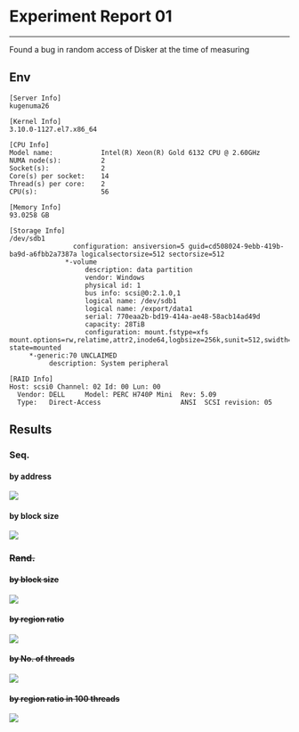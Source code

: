 # Experiment Report 01
---
Found a bug in random access of Disker at the time of measuring

## Env
```
[Server Info]
kugenuma26

[Kernel Info]
3.10.0-1127.el7.x86_64

[CPU Info]
Model name:            Intel(R) Xeon(R) Gold 6132 CPU @ 2.60GHz
NUMA node(s):          2
Socket(s):             2
Core(s) per socket:    14
Thread(s) per core:    2
CPU(s):                56

[Memory Info]
93.0258 GB

[Storage Info]
/dev/sdb1
                configuration: ansiversion=5 guid=cd508024-9ebb-419b-ba9d-a6fbb2a7387a logicalsectorsize=512 sectorsize=512
              *-volume
                   description: data partition
                   vendor: Windows
                   physical id: 1
                   bus info: scsi@0:2.1.0,1
                   logical name: /dev/sdb1
                   logical name: /export/data1
                   serial: 770eaa2b-bd19-414a-ae48-58acb14ad49d
                   capacity: 28TiB
                   configuration: mount.fstype=xfs mount.options=rw,relatime,attr2,inode64,logbsize=256k,sunit=512,swidth=2048,noquota state=mounted
     *-generic:70 UNCLAIMED
          description: System peripheral

[RAID Info]
Host: scsi0 Channel: 02 Id: 00 Lun: 00
  Vendor: DELL     Model: PERC H740P Mini  Rev: 5.09
  Type:   Direct-Access                    ANSI  SCSI revision: 05
```

## Results
### Seq.
#### by address
![](s_address.png)

#### by block size
![](s_bsize.png)

### ~~Rand.~~
#### ~~by block size~~
![](r_01bsize.png)

#### ~~by region ratio~~
![](r_02region.png)

#### ~~by No. of threads~~
![](r_03threads.png)

#### ~~by region ratio in 100 threads~~
![](r_04regions_mthreads.png)
